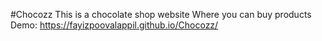 #Chocozz
This is a chocolate shop website Where you can buy products Demo: https://fayizpoovalappil.github.io/Chocozz/
